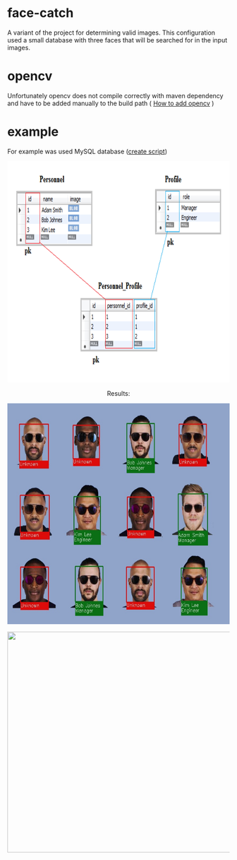 # face-catch
A variant of the project for determining valid images. This configuration used a small database with three faces that will be searched for in the input images.
# opencv
Unfortunately opencv does not compile correctly with maven dependency and have to be added manually to the build path
( <a target="_blank" href="https://docs.opencv.org/2.4/doc/tutorials/introduction/java_eclipse/java_eclipse.html#java-eclipse">How to add opencv</a> )
# example
<p>For example was used MySQL database (<a href="src/main/resources/create_db.sql">create script</a>)</p>
<center>
<img src="README/bd.png" height="500" width="800">
<p>Results:</p>
<img src="test_resources/test1/output.jpg" height="500" width="800">
<p></p>
<img src="test_resources/test2/output.jpg" height="500" width="800">
</center>


